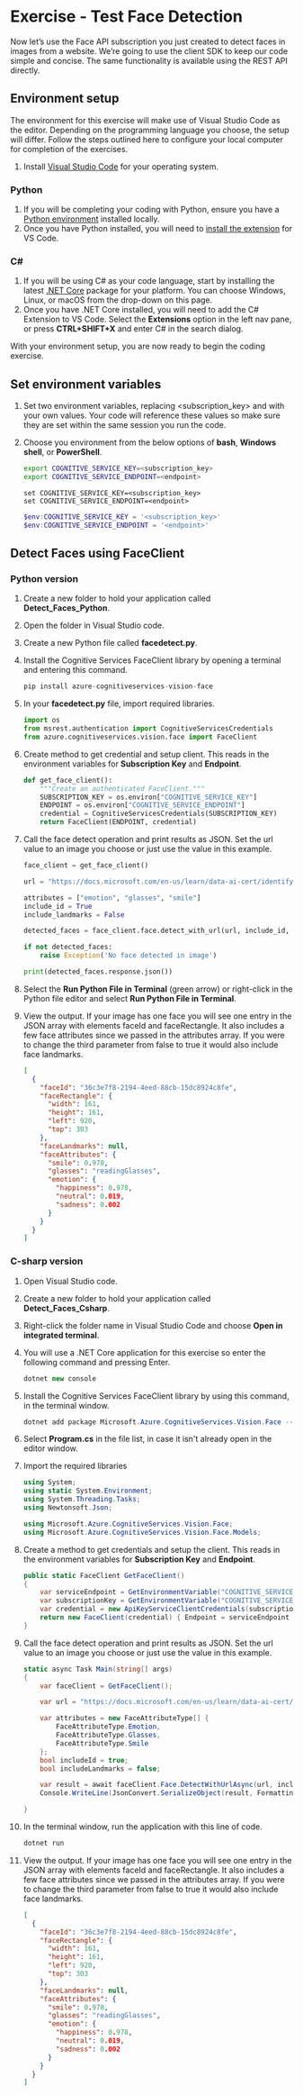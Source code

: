 # Exercise - Test Face Detection

Now let’s use the Face API subscription you just created to detect faces in images from a website. We’re going to use the client SDK to keep our code simple and concise. The same functionality is available using the REST API directly.

## Environment setup

The environment for this exercise will make use of Visual Studio Code as the editor. Depending on the programming language you choose, the setup will differ. Follow the steps outlined here to configure your local computer for completion of the exercises.

1. Install [Visual Studio Code](https://code.visualstudio.com/) for your operating system.

### Python

1. If you will be completing your coding with Python, ensure you have a [Python environment](https://www.python.org/downloads/) installed locally.
1. Once you have Python installed, you will need to [install the extension](https://marketplace.visualstudio.com/items?itemName=ms-python.python) for VS Code.

### C#

1. If you will be using C# as your code language, start by installing the latest [.NET Core](https://docs.microsoft.com/dotnet/core/install/windows?tabs=netcore31) package for your platform. You can choose Windows, Linux, or macOS from the drop-down on this page.
1. Once you have .NET Core installed, you will need to add the C# Extension to VS Code. Select the **Extensions** option in the left nav pane, or press **CTRL+SHIFT+X** and enter C# in the search dialog.

With your environment setup, you are now ready to begin the coding exercise.

## Set environment variables

1. Set two environment variables, replacing <subscription_key> and <endpoint> with your own values. Your code will reference these values so make sure they are set within the same session you run the code.
1. Choose you environment from the below options of **bash**, **Windows shell**, or **PowerShell**.

    ```bash
    export COGNITIVE_SERVICE_KEY=<subscription_key>
    export COGNITIVE_SERVICE_ENDPOINT=<endpoint>
    ```

    ```dos
    set COGNITIVE_SERVICE_KEY=<subscription_key>
    set COGNITIVE_SERVICE_ENDPOINT=<endpoint>
    ```

    ```powershell
    $env:COGNITIVE_SERVICE_KEY = '<subscription_key>'
    $env:COGNITIVE_SERVICE_ENDPOINT = '<endpoint>'
    ```

## Detect Faces using FaceClient

### Python version

1. Create a new folder to hold your application called **Detect_Faces_Python**.
1. Open the folder in Visual Studio code.
1. Create a new Python file called **facedetect.py**.
1. Install the Cognitive Services FaceClient library by opening a terminal and entering this command.

    ```python
    pip install azure-cognitiveservices-vision-face
    ```

1. In your **facedetect.py** file, import required libraries.

    ```python
    import os
    from msrest.authentication import CognitiveServicesCredentials
    from azure.cognitiveservices.vision.face import FaceClient
    ```

1. Create method to get credential and setup client. This reads in the environment variables for **Subscription Key** and **Endpoint**.

    ```python
    def get_face_client():
        """Create an authenticated FaceClient."""
        SUBSCRIPTION_KEY = os.environ["COGNITIVE_SERVICE_KEY"]
        ENDPOINT = os.environ["COGNITIVE_SERVICE_ENDPOINT"]
        credential = CognitiveServicesCredentials(SUBSCRIPTION_KEY)
        return FaceClient(ENDPOINT, credential)
    ```

1. Call the face detect operation and print results as JSON. Set the url value to an image you choose or just use the value in this example.

    ```python
    face_client = get_face_client()

    url = "https://docs.microsoft.com/en-us/learn/data-ai-cert/identify-faces-with-computer-vision/media/clo19_ubisoft_azure_068.png"

    attributes = ["emotion", "glasses", "smile"]
    include_id = True
    include_landmarks = False

    detected_faces = face_client.face.detect_with_url(url, include_id, include_landmarks, attributes, raw=True)

    if not detected_faces:
        raise Exception('No face detected in image')

    print(detected_faces.response.json())
    ```

1. Select the **Run Python File in Terminal** (green arrow) or right-click in the Python file editor and select **Run Python File in Terminal**.
1. View the output. If your image has one face you will see one entry in the JSON array with elements faceId and faceRectangle. It also includes a few face attributes since we passed in the attributes array. If you were to change the third parameter from false to true it would also include face landmarks.

    ```json
    [
      {
        "faceId": "36c3e7f8-2194-4eed-88cb-15dc8924c8fe",
        "faceRectangle": {
          "width": 161,
          "height": 161,
          "left": 920,
          "top": 303
        },
        "faceLandmarks": null,
        "faceAttributes": {
          "smile": 0.978,
          "glasses": "readingGlasses",
          "emotion": {
            "happiness": 0.978,
            "neutral": 0.019,
            "sadness": 0.002
          }
        }
      }
    ]
    ```

### C-sharp version

1. Open Visual Studio code.
1. Create a new folder to hold your application called **Detect_Faces_Csharp**.
1. Right-click the folder name in Visual Studio Code and choose **Open in integrated terminal**.
1. You will use a .NET Core application for this exercise so enter the following command and pressing Enter.

    ```csharp
    dotnet new console
    ```

1. Install the Cognitive Services FaceClient library by using this command, in the terminal window.

    ```csharp
    dotnet add package Microsoft.Azure.CognitiveServices.Vision.Face --version 2.5.0-preview.1
    ```

1. Select **Program.cs** in the file list, in case it isn't already open in the editor window.
1. Import the required libraries

    ```csharp
    using System;
    using static System.Environment;
    using System.Threading.Tasks;
    using Newtonsoft.Json;

    using Microsoft.Azure.CognitiveServices.Vision.Face;
    using Microsoft.Azure.CognitiveServices.Vision.Face.Models;
    ```

1. Create a method to get credentials and setup the client. This reads in the environment variables for **Subscription Key** and **Endpoint**.

    ```csharp
    public static FaceClient GetFaceClient()
    {
        var serviceEndpoint = GetEnvironmentVariable("COGNITIVE_SERVICE_ENDPOINT");
        var subscriptionKey = GetEnvironmentVariable("COGNITIVE_SERVICE_KEY");
        var credential = new ApiKeyServiceClientCredentials(subscriptionKey);
        return new FaceClient(credential) { Endpoint = serviceEndpoint };
    }
    ```

1. Call the face detect operation and print results as JSON. Set the url value to an image you choose or just use the value in this example.

    ```csharp
    static async Task Main(string[] args)
    {
        var faceClient = GetFaceClient();

        var url = "https://docs.microsoft.com/en-us/learn/data-ai-cert/identify-faces-with-computer-vision/media/clo19_ubisoft_azure_068.png";

        var attributes = new FaceAttributeType[] {
            FaceAttributeType.Emotion,
            FaceAttributeType.Glasses,
            FaceAttributeType.Smile
        };
        bool includeId = true;
        bool includeLandmarks = false;

        var result = await faceClient.Face.DetectWithUrlAsync(url, includeId, includeLandmarks, attributes);
        Console.WriteLine(JsonConvert.SerializeObject(result, Formatting.Indented));

    }
    ```

1. In the terminal window, run the application with this line of code.

    ```csharp
    dotnet run
    ```

1. View the output. If your image has one face you will see one entry in the JSON array with elements faceId and faceRectangle. It also includes a few face attributes since we passed in the attributes array. If you were to change the third parameter from false to true it would also include face landmarks.

    ```json
    [
      {
        "faceId": "36c3e7f8-2194-4eed-88cb-15dc8924c8fe",
        "faceRectangle": {
          "width": 161,
          "height": 161,
          "left": 920,
          "top": 303
        },
        "faceLandmarks": null,
        "faceAttributes": {
          "smile": 0.978,
          "glasses": "readingGlasses",
          "emotion": {
            "happiness": 0.978,
            "neutral": 0.019,
            "sadness": 0.002
          }
        }
      }
    ]
    ```

